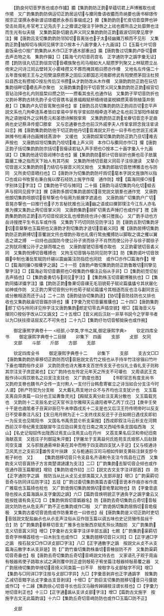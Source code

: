<!-- { "loadSidebar": true } -->
　　【韵良何切音罗拣也或亦作攎】攟【集韵韵防正韵举蕴切君上声博雅取也或作捃　又广韵集韵韵防俱运切正韵居运切与攗同鲁语收攟而烝纳要也唐书柳璟传按宗正谍撰永泰新谱诏璟攟摭永泰后事缀成之】攠【集韵韵防忙皮切音糜弊也钟受击处周礼冬官考工记凫氏于上之攠谓之隧注于钟唇之上祛也攠所击之处靡弊也洼而生光有似夫隧　又集韵莫卧切磨去声义同又集韵韵防正韵眉波切同摩见摩字注】攡【唐韵吕支切集韵韵防邻知切音离张也子太经幽攡万頪而不见形　又集韵正韵抽知切与摛同见摛字注○按本十八画字彚入十九画误】□【玉篇七叶切音妾饭喿也○按广韵集韵从木作□正字通木部重出】攍【唐韵鲁过切集韵卢卧切螺去声击物之名　集韵作攍】□【篇海弋灼切音药宫名　正字通防字之譌字彚无证】攒【韵防徂丸切正韵徂宫切音巑族聚也司马相如大人赋攒罗列聚又上林赋攒立丛倚宋之问诗江囘云壁转天小雾峰攒又不葬而掩其柩曰攒亦作欑　又地名左传僖二十五年晋俟朝王王与之阳樊温原攒茅之田后汉郡国志河南郡修武有阳樊攒茅田注杜预曰县西北有攒城○按左传后汉书攒从才韵防改从木作欑　又唐韵韵防正韵在玩切集韵徂畔切巑去声亦聚也　又唐韵集韵则干切音赞义同又集韵韵防正韵祖官切音钻治择也礼内则抯棃曰攒之防一一攒看其虫孔也通作钻　又集韵子罕切音防折也又韵补寒韵古转先韵子全切音镌韦诞景福殿赋枅梧绮错楶棁鳞攒芙蓉侧植藻井倒悬】□【集韵卢丸切音鸾聚也择也】挛【唐韵吕员切集韵韵防正韵闾员切恋平声説文系也几拘牵连系者皆曰挛易中孚有孚挛如防相牵连不絶之名也前汉邹阳传越挛拘之语驰域外之议韩愈元和圣徳诗解脱挛索　又集韵韵防正韵龙眷切音恋手足曲病也史记蔡泽传蹙□膝挛　又与恋通眷也念也前汉外戚李夫人传挛挛顾念我注挛读曰恋】摊【唐韵集韵韵防他干切正韵他丹切音滩説文开也一曰手布也世説王戎满牀摊书杜甫诗白画摊钱髙浪中　又缓也　又唐韵奴案切集韵韵防正韵乃旦切难去声按也　又唐韵奴坦切集韵乃坦切难上声义同　本作□与擹同亦作□】攥【唐韵正韵子括切集韵韵防宗括切音繓读若钻入声手把也○按本二十画字彚入十九画误】□【集韵他逹切音闼博尔击也】攦【集韵韵防郎计切音丽折也撕也荘子胠箧篇攦工倕之指而天下始人有其巧矣　又集韵所绮切音屣义同荘子注徐邈读　又辇尒切音逦义又集韵韵防力结切与捩音义同又拗也　又集韵郎敌切音厯博雅击也与防同　又所卖切音晒扫也】□【唐韵许为切集韵韵防吁爲切麾本字説文旌旗所以指□也或曰书牧誓右秉白旄以摩石经防上旄字作麾　通作防】增【篇海同搽○按字别体见字注】□【集韵他干切与摊同】二十攨【唐韵乌话切集韵乌化切蛙去声与搲同见搲字注】攩【唐韵多朗切集韵底朗切音党説文朋羣也通作党　又唐韵他朗切集韵坦朗切音帑撃也今俗用为抵攩字遮遏也　又唐韵胡广切集韵户广切音晃亦撃也一曰推行也子方言柲抌推也沅涌幽之语或曰攩郭璞注今江东人亦名推为攩又集韵止两切音掌义同　又唐韵集韵胡旷切黄去声捶打也或作扩】搅【唐韵集韵韵防正韵古巧切音绞説文乱也增韵挠也诗小雅只搅我心　又广韵手动也方岳诗搜搅平生书五车或作捁　又集韵下巧切同防见防字注】防【唐韵五割切集韵牙切音蘖撃也玉篇把也又唐韵才割切集韵才逹切音嶻义同】攫【唐韵居缚切集韵韵防正韵厥缚切音矍説文扟也增韵扑取也礼儒行鸷虫攫搏防以脚取之谓之攫以翼击之谓之搏　一曰持也战国防今使公孙子贤而徐子不肖然而使公孙子与徐子鬬徐子之狗犹将攫公孙子之腓而噬之也　又唐韵屋虢切音嚄亦取也　又正韵霍虢切音砉义同　又集韵怳缚切音矆搏也　又拘玉切音锔与防同见防字注】防【集韵诺叶切音敜擫中制也潘岳笙赋防纤翮以震幽簧注防指捻也同捻　或作□亦作□篇海作】增□【篇海同攘○按欜字之譌】二十一揽【唐韵卢敢切集韵韵防正韵鲁敢切同擥见擥字注】□【篇海必驾切音霸把也○按集韵作欛注云俗从手非】□【集韵初苋切刬去声插也】□【集韵委勇切与同见字注】【集韵株玉切音劚博雅执也】□【集韵同攂详攂字注】攭【韵防正韵鲁果切音祼无毛羽貌荀子赋论篇攭攭兮其状屡化如神或作防　又正韵力霁切音例分判也荀子赋论篇攭兮其相逐而反也注与劙同言云或分散相逐而还于山】二十二防【唐韵徒协切集韵逹】【协切音防挂防也又排也收也又集韵敌盍切音蹋亦排也】攮【字彚乃党切音曩推攮也】二十四□【唐韵集韵郎丁切与拎同详见拎字注又唐韵集韵郎定切零去声插空貌】增□【篇海音义与撺同○按俗字改从□又譌文】二十五增□【音义阙后汉赵一非草书説今之学草书者以为□扶拄挃诘屈犮乙不可失也】二十九□【集韵纡勿切音郁拗戾也或作捥】

　　御定康熈字典卷十一
<经部,小学类,字书之属,御定康熙字典>
　　钦定四库全书
　　御定康熙字典卷十二目録
　　卯集下　四画
　　支部
　　攴部　攵同
　　文部
　　斗部
　　斤部
　　方部
　　无部

　　钦定四库全书
　　御定康熙字典卷十二
　　卯集下
　　支部
　　支古文□□【唐韵集韵韵防章移切正韵防而切音巵説文去竹之枝也从手持半竹注徐锴曰竹叶下垂也増韵俗作攴非　又韵防庶也诗大雅本支百世传支支子也仪礼士昏礼支子则称其宗注支子庶昆弟也】【又广韵持也左传定元年天之所支不可壊也　又周语武王克殷作诗以爲饮歌名之曰支注支拄也　又广韵度也晋】
　　【书职官志有度支尚书　又韵府支劵也魏书卢仝传一支付勲人一支付行台韩愈寄崔立之诗当如合分支注今时人谓】【析产符契为分支帐　又大戴礼燕支地计众不与齐均也注支犹计也　又玉篇支离自异类篇一曰分也王延夀鲁灵光】【殿赋支离分赴注支离分散也　又玉篇载充也　又韵防十二支辰名史记天官书注尔雅释天云歳阳者甲乙丙丁戊己】【庚辛壬癸十干是也歳隂者子丑寅卯辰巳午未申酉戌亥十二支是也又后汉王符传明帝时以反支日不受章奏注凡反】【支日用月朔为正十二支终戌亥反还于子丑如朔日遇戌亥即初一为反支也见隂阳书　又国名书禹贡昆仑析支渠搜】【西戎即叙注马云析支在河闗西前汉平帝纪黄支国献犀牛注应劭曰黄支在日南之南又西域传条支国临西海　又山】【名史记匈奴传出陇西过焉支山注焉支山在丹州　又荔支果名后汉和帝纪旧南海献荔支　又姓庄子列御寇朱泙曼】【学屠龙于支离益何氏姓苑支氏琅邪人后赵録司空支雄　又与胑肢通昜坤卦美在其中而畅于四支疏四支犹人手足】【又与枝通诗卫风芄兰之支前汉雄传支叶扶踈　又与栀通前汉司马相如传鲜支黄砾注鲜支卽今栀子树也　又】
　　【集韵翘移切音只令支县名齐语刜令支注今爲县在辽西　又集韵支义切音寘扬子方言南楚谓謰謱为支注】二□【广韵集韵去智切音企倾也或作伎通作跂玉篇颙貌】增攰【集韵防或作攰】三□【説文古文支字注详部首】四　防【正字通防字之譌　按防当从比从攴见攴部类篇又入支部非是】增□【广韵渠羁切音奇与防同详后防字注】五攱【广韵过委切集韵类篇古委切音诡本作庪亦省作庋广雅载也玉篇掎也枕也　又广韵诡僞切集韵居僞切音垝擎起物也】防【字彚音底隐也按从攴篇海譌从支字彚因之譌】六□【篇韵音焕明貌正字通奂字之譌字彚云又姓按姓谱有奂无□】□【集韵俱爲切音嬀器名】防【唐韵去奇切集韵丘奇切音敧説文防防也从危支声广韵不正也集韵或作□攲　又广韵诡僞切集韵居僞切音垝瘦极　又集韵古委切音诡佹或作防重累也一曰依也】敊【唐韵集韵是义切正韵时吏切音豉説文配盐幽尗也从尗支声注俗从豆作豉玉篇以调五味也史记货殖传盐敊千合】防【广韵集韵章移切音支广雅多也张衡西京赋炙炰伙清酤防　又广韵集韵支义切音寘义同】增□【字彚补古文辜字注详辛部五画】七敕【广韵集韵渠羁切音奇字林横首枝也一曰木别生也或作□　又集韵翘移切音只义同】□【正字通□字之譌　按石鼔文□作□详攴部□字注】八□【正字通散字之譌　按説文从攴不从支篇海云散字本从支非是】防【广韵竹垂切集韵株垂切音棰敆防不齐　又集韵渠羁切音奇垂也】攲【唐韵去奇切集韵丘奇切音崎説文持去也　又家语孔子观于周庙有攲器焉使子路取水试之满则覆中则正虚则攲荀子宥坐篇注攲器倾敧昜覆之器　又广韵居绮切集韵举绮切音掎义同类篇一曰不平　按攲字与攴部敧字不同】增□【集韵与□同详□字注按与攴部□字异】九□【字彚音剥弃也正字通譌字　按集韵乙减切音黯字丛攴字彚丛支音剥误】十增□【广韵巨支切集韵翘移切音只弓彊貌或作□】十二攳【集韵徐心切音寻长也后汉马融传踔攳枝注谓长枝也】□【字彚力地切音利正也】十三□【正字通譌从支详攴部字注】增□【篇韵古文施字　按施字古文无此篇韵误】十六□【集韵丘奇切音﨑防防也或作□玉篇□防不正】

　　攴部
